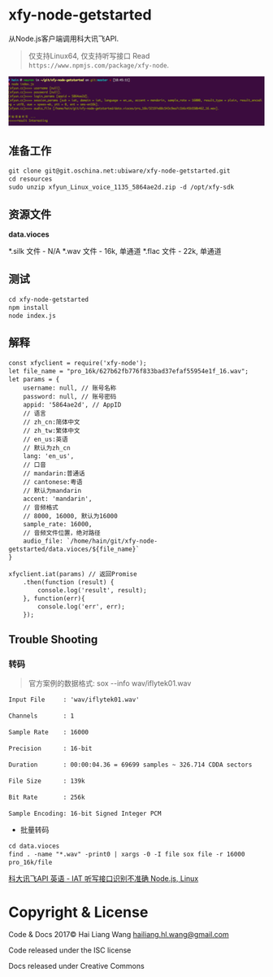# xfy-node-getstarted
从Node.js客户端调用科大讯飞API.

> 仅支持Linux64, 仅支持听写接口
Read ```https://www.npmjs.com/package/xfy-node```.

![](https://raw.githubusercontent.com/Samurais/xfy-node-getstarted/master/resources/1.png)

## 准备工作
```
git clone git@git.oschina.net:ubiware/xfy-node-getstarted.git
cd resources
sudo unzip xfyun_Linux_voice_1135_5864ae2d.zip -d /opt/xfy-sdk
```

## 资源文件
**data.vioces**

*.silk 文件 - N/A
*.wav 文件 - 16k, 单通道
*.flac 文件 - 22k, 单通道

## 测试
```
cd xfy-node-getstarted
npm install
node index.js
```

## 解释
```
const xfyclient = require('xfy-node');
let file_name = "pro_16k/627b62fb776f833bad37efaf55954e1f_16.wav";
let params = {
    username: null, // 账号名称
    password: null, // 账号密码 
    appid: '5864ae2d', // AppID
    // 语言
    // zh_cn:简体中文
    // zh_tw:繁体中文
    // en_us:英语
    // 默认为zh_cn
    lang: 'en_us',
    // 口音
    // mandarin:普通话
    // cantonese:粤语
    // 默认为mandarin
    accent: 'mandarin',
    // 音频格式
    // 8000, 16000, 默认为16000
    sample_rate: 16000,
    // 音频文件位置，绝对路径
    audio_file: `/home/hain/git/xfy-node-getstarted/data.vioces/${file_name}`
}

xfyclient.iat(params) // 返回Promise
	.then(function (result) {
	    console.log('result', result);
	}, function(err){
	    console.log('err', err);
	});
```


## Trouble Shooting

### 转码

> 官方案例的数据格式: sox --info wav/iflytek01.wav

```
Input File     : 'wav/iflytek01.wav'

Channels       : 1

Sample Rate    : 16000

Precision      : 16-bit

Duration       : 00:00:04.36 = 69699 samples ~ 326.714 CDDA sectors

File Size      : 139k

Bit Rate       : 256k

Sample Encoding: 16-bit Signed Integer PCM
```

* 批量转码

```
cd data.vioces
find . -name "*.wav" -print0 | xargs -0 -I file sox file -r 16000 pro_16k/file
```

[科大讯飞API 英语 - IAT 听写接口识别不准确 Node.js, Linux](http://bbs.xfyun.cn/forum.php?mod=viewthread&tid=22602&pid=95376&page=1&extra=#pid95376)

# Copyright & License

Code & Docs 2017© Hai Liang Wang hailiang.hl.wang@gmail.com

Code released under the ISC license

Docs released under Creative Commons